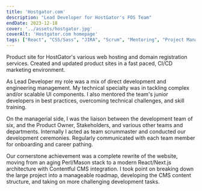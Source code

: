 ```yaml
---
title: 'Hostgator.com'
description: "Lead Developer for HostGator's FOS Team"
endDate: 2023-12-18
cover: '../assets/hostgator.jpg'
coverAlt: 'Hostgator.com homepage'
tags: ["React", "CSS/Sass", "JIRA", "Scrum", "Mentoring", "Project Management", "Contentful CMS", "CI/CD"]
---
```

Product site for HostGator's various web hosting and domain registration services. Created and updated product sites in a fast paced, CI/CD marketing environment.

As Lead Developer my role was a mix of direct development and engineering management. My technical specialty was in tackling complex and/or scalable UI components. I also mentored the team's junior developers in best practices, overcoming technical challenges, and skill training.

On the managerial side, I was the liaison between the development team of six, and the Product Owner, Stakeholders, and various other teams and departments. Internally I acted as team scrummaster and conducted our development ceremonies. Regularly communicated with each team member for onboarding and career pathing.

Our cornerstone achievement was a complete rewrite of the website, moving from an aging Perl/Mason stack to a modern React/Next.js architecture with Contentful CMS integration. I took point on breaking down the large project into a manageable roadmap, developing the CMS content structure, and taking on more challenging development tasks.